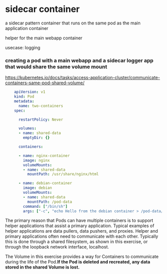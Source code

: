# sidecar container

a sidecar pattern container that runs on the same pod as the main application container

helper for the main webapp container

usecase: logging 

### creating a pod with a main webapp and a sidecar logger app that would share the same volume mount 

https://kubernetes.io/docs/tasks/access-application-cluster/communicate-containers-same-pod-shared-volume/

```yaml
    apiVersion: v1
    kind: Pod
    metadata:
      name: two-containers
    spec:

      restartPolicy: Never

      volumes:
      - name: shared-data
        emptyDir: {}

      containers:

      - name: nginx-container
        image: nginx
        volumeMounts:
        - name: shared-data
          mountPath: /usr/share/nginx/html

      - name: debian-container
        image: debian
        volumeMounts:
        - name: shared-data
          mountPath: /pod-data
        command: ["/bin/sh"]
        args: ["-c", "echo Hello from the debian container > /pod-data/index.html"]
```

The primary reason that Pods can have multiple containers is to support helper applications that assist a primary application. Typical examples of helper applications are data pullers, data pushers, and proxies. Helper and primary applications often need to communicate with each other. Typically this is done through a shared filesystem, as shown in this exercise, or through the loopback network interface, localhost. 

The Volume in this exercise provides a way for Containers to communicate during the life of the Pod.**If the Pod is deleted and recreated, any data stored in the shared Volume is lost.**
